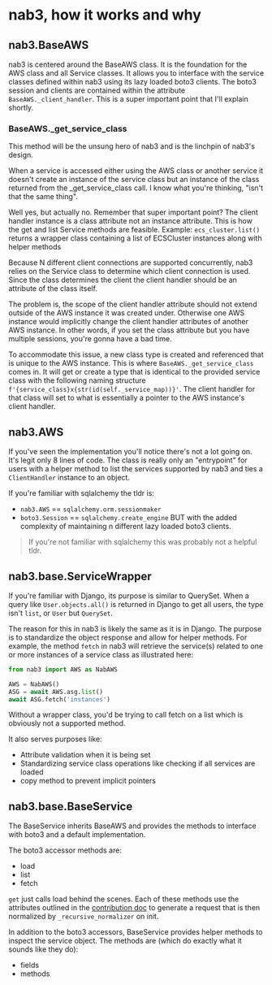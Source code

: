 # nab3, how it works and why

## nab3.BaseAWS
nab3 is centered around the BaseAWS class. It is the foundation for the AWS class and all Service classes.
It allows you to interface with the service classes defined within nab3 using its lazy loaded boto3 clients.
The boto3 session and clients are contained within the attribute `BaseAWS._client_handler`. 
This is a super important point that I'll explain shortly. 

### BaseAWS._get_service_class
This method will be the unsung hero of nab3 and is the linchpin of nab3's design. 

When a service is accessed either using the AWS class or another service it doesn't create an instance of the service class but an instance of the class returned from the _get_service_class call.
I know what you're thinking, "isn't that the same thing".

Well yes, but actually no. Remember that super important point? 
The client handler instance is a class attribute not an instance attribute. 
This is how the get and list Service methods are feasible. 
Example: `ecs_cluster.list()` returns a wrapper class containing a list of ECSCluster instances along with helper methods

Because N different client connections are supported concurrently, nab3 relies on the Service class to determine which client connection is used.
Since the class determines the client the client handler should be an attribute of the class itself. 
  
The problem is, the scope of the client handler attribute should not extend outside of the AWS instance it was created under.
Otherwise one AWS instance would implicitly change the client handler attributes of another AWS instance.
In other words, if you set the class attribute but you have multiple sessions, you're gonna have a bad time.

To accommodate this issue, a new class type is created and referenced that is unique to the AWS instance.
This is where `BaseAWS._get_service_class` comes in.
It will get or create a type that is identical to the provided service class with the following naming structure `f'{service_class}x{str(id(self._service_map))}'`.
The client handler for that class will set to what is essentially a pointer to the AWS instance's client handler.

## nab3.AWS
If you've seen the implementation you'll notice there's not a lot going on. It's legit only 8 lines of code.
The class is really only an "entrypoint" for users with a helper method to list the services supported by nab3 and ties a `ClientHandler` instance to an object. 

If you're familiar with sqlalchemy the tldr is:
* `nab3.AWS` == `sqlalchemy.orm.sessionmaker`
* `boto3.Session` == `sqlalchemy.create_engine`
BUT with the added complexity of maintaining n different lazy loaded boto3 clients.
>If you're not familiar with sqlalchemy this was probably not a helpful tldr.

## nab3.base.ServiceWrapper
If you're familiar with Django, its purpose is similar to QuerySet.
When a query like `User.objects.all()` is returned in Django to get all users, the type isn't `list`, or `User` but `QuerySet`.

The reason for this in nab3 is likely the same as it is in Django. The purpose is to standardize the object response and allow for helper methods.
For example, the method `fetch` in nab3 will retrieve the service(s) related to one or more instances of a service class as illustrated here:
```python
from nab3 import AWS as NabAWS

AWS = NabAWS()
ASG = await AWS.asg.list()
await ASG.fetch('instances')
``` 
Without a wrapper class, you'd be trying to call fetch on a list which is obviously not a supported method.

It also serves purposes like:
* Attribute validation when it is being set
* Standardizing service class operations like checking if all services are loaded
* copy method to prevent implicit pointers 

## nab3.base.BaseService
The BaseService inherits BaseAWS and provides the methods to interface with boto3 and a default implementation.

The boto3 accessor methods are:
* load
* list
* fetch

`get` just calls load behind the scenes.
Each of these methods use the attributes outlined in the [contribution doc](CONTRIBUTING.md) to generate a request that is then normalized by `_recursive_normalizer` on init.

In addition to the boto3 accessors, BaseService provides helper methods to inspect the service object.
The methods are (which do exactly what it sounds like they do):
* fields
* methods

